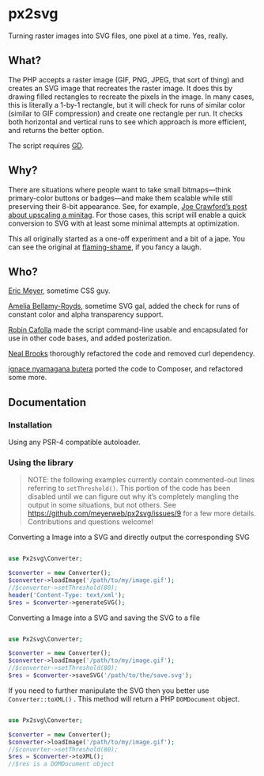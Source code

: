 # px2svg

Turning raster images into SVG files, one pixel at a time.  Yes, really.


## What?

The PHP accepts a raster image (GIF, PNG, JPEG, that sort of thing) and creates an SVG image that recreates the raster image.  It does this by drawing filled rectangles to recreate the pixels in the image.  In many cases, this is literally a 1-by-1 rectangle, but it will check for runs of similar color (similar to GIF compression) and create one rectangle per run.  It checks both horizontal and vertical runs to see which approach is more efficient, and returns the better option.

The script requires [GD](http://php.net/manual/en/image.installation.php).


## Why?

There are situations where people want to take small bitmaps—think primary-color buttons or badges—and make them scalable while still preserving their 8-bit appearance.  See, for example, [Joe Crawford’s post about upscaling a minitag](http://artlung.com/smorgasborg/image-upsizing-with-svg/).  For those cases, this script will enable a quick conversion to SVG with at least some minimal attempts at optimization.

This all originally started as a one-off experiment and a bit of a jape.  You can see the original at [flaming-shame](https://github.com/meyerweb/flaming-shame), if you fancy a laugh.

## Who?

[Eric Meyer](http://meyerweb.com/), sometime CSS guy.

[Amelia Bellamy-Royds](https://github.com/AmeliaBR/), sometime SVG gal, added the check for runs of constant color and alpha transparency support.

[Robin Cafolla](https://github.com/robincafolla) made the script command-line usable and encapsulated for use in other code bases, and added posterization.

[Neal Brooks](https://github.com/nealio82) thoroughly refactored the code and removed curl dependency.

[ignace nyamagana butera](https://github.com/nyamsprod) ported the code to Composer, and refactored some more.

## Documentation

### Installation

Using any PSR-4 compatible autoloader.

### Using the library

> NOTE:  the following examples currently contain commented-out lines referring to `setThreshold()`.  This portion of the code has been disabled until we can figure out why it’s completely mangling the output in some situations, but not others.  See https://github.com/meyerweb/px2svg/issues/9 for a few more details.  Contributions and questions welcome!

Converting a Image into a SVG and directly output the corresponding SVG

```php

use Px2svg\Converter;

$converter = new Converter();
$converter->loadImage('/path/to/my/image.gif');
//$converter->setThreshold(80);
header('Content-Type: text/xml');
$res = $converter->generateSVG();
```

Converting a Image into a SVG and saving the SVG to a file

```php

use Px2svg\Converter;

$converter = new Converter();
$converter->loadImage('/path/to/my/image.gif');
//$converter->setThreshold(80);
$res = $converter->saveSVG('/path/to/the/save.svg');
```

If you need to further manipulate the SVG then you better use `Converter::toXML()` . This method will return a PHP `DOMDocument` object.

```php

use Px2svg\Converter;

$converter = new Converter();
$converter->loadImage('/path/to/my/image.gif');
//$converter->setThreshold(80);
$res = $converter->toXML();
//$res is a DOMDocument object
```
